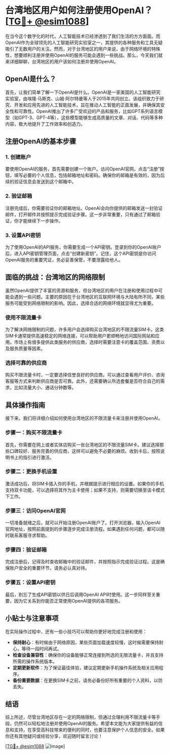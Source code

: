 # 台湾地区用户如何注册使用OpenAI？[[TG💪+ @esim1088](https://t.me/s/esim1088)]

在当今这个数字化的时代，人工智能技术已经渗透到了我们生活的方方面面。而OpenAI作为全球领先的人工智能研究实验室之一，其提供的各种服务和工具无疑吸引了无数用户的关注。然而，对于台湾地区的用户来说，由于网络环境的特殊性，想要顺利注册并使用OpenAI的服务可能会遇到一些挑战。那么，今天我们就来详细聊聊，台湾地区的用户该如何注册并使用OpenAI。

## OpenAI是什么？

首先，让我们简单了解一下OpenAI是什么。OpenAI是一家美国的人工智能研究实验室，由埃隆·马斯克、山姆·阿尔特曼等人于2015年共同创立。该组织致力于研究、开发和应用先进的人工智能技术，旨在推动人工智能的正面发展，并确保其安全性和可靠性。OpenAI推出了许多广受欢迎的产品和服务，比如GPT系列语言模型（如GPT-3、GPT-4等），这些模型能够生成高质量的文章、对话、代码等多种内容，极大地提升了工作效率和创造力。

## 注册OpenAI的基本步骤

### 1. 创建账户

要使用OpenAI的服务，首先需要创建一个账户。访问OpenAI官网，点击“注册”按钮，填写必要的个人信息，包括邮箱地址和密码。确保你的邮箱是有效的，因为后续的验证信息会发送到这个邮箱中。

### 2. 验证邮箱

注册完成后，你需要验证你的邮箱地址。OpenAI会向你提供的邮箱发送一封验证邮件，打开邮件并按照提示完成验证步骤。这一步非常重要，只有通过了邮箱验证，你才能继续下一步操作。

### 3. 设置API密钥

为了使用OpenAI的API服务，你需要生成一个API密钥。登录到你的OpenAI账户后，进入API密钥管理页面，点击“创建新密钥”。记住，这个API密钥是你访问OpenAI服务的重要凭证，务必妥善保管，不要泄露给他人。

## 面临的挑战：台湾地区的网络限制

虽然OpenAI提供了丰富的资源和服务，但台湾地区的用户在注册和使用过程中可能会遇到一些问题。主要的原因在于台湾地区的互联网环境与大陆有所不同，某些服务可能受到网络限制的影响。因此，选择合适的网络环境就显得尤为重要。

### 使用不限流量卡

为了解决网络限制的问题，许多用户会选择购买台湾地区的不限流量SIM卡。这类SIM卡通常提供高速稳定的网络连接，可以帮助用户更顺畅地访问国际网站和应用。市场上有很多提供此类服务的供应商，选择时需要注意卡的覆盖范围、资费以及服务质量等因素。

### 选择可靠的供应商

购买不限流量卡时，一定要选择信誉良好的供应商。可以通过查看用户评价、咨询客服等方式来判断供应商是否可靠。此外，还需要确认所选套餐是否符合自己的需求，比如流量大小、通话分钟数等。

## 具体操作指南

接下来，我们将详细介绍如何使用台湾地区的不限流量卡来注册并使用OpenAI。

### 步骤一：购买不限流量卡

首先，你需要在网上或者实体店购买一张台湾地区的不限流量SIM卡。建议选择那些口碑较好、服务完善的供应商，这样可以避免不必要的麻烦。收到卡后，按照说明书上的指引进行激活。

### 步骤二：更换手机设置

激活成功后，将SIM卡插入你的手机，并根据提示进行相应的设置。如果你的手机支持双卡功能，可以选择将其作为主卡使用；如果不支持，则需要切换至该卡模式下工作。

### 步骤三：访问OpenAI官网

一切准备就绪之后，就可以开始注册OpenAI账户了。打开浏览器，输入OpenAI官网地址，按照前面提到的步骤逐步完成注册流程。如果遇到任何问题，都可以随时联系客服寻求帮助。

### 步骤四：验证邮箱

完成注册后，记得及时查收邮箱中的验证邮件，并按照指示完成验证过程。这是确保账户安全的重要环节，请务必认真对待。

### 步骤五：设置API密钥

最后，别忘了生成API密钥以供日后调用OpenAI API时使用。这一步同样至关重要，因为它关系到你能否正常使用OpenAI提供的各项服务。

## 小贴士与注意事项

在实际操作过程中，还有一些小技巧可以帮助你更好地完成注册和使用：

- **保持耐心**：有时候由于网络原因，某些页面加载速度较慢，这时候需要保持耐心，等待一段时间再试。
- **检查设备兼容性**：确保你的设备能够正常连接到所选的无限流量卡，并且支持所需的操作系统版本。
- **定期更新软件**：为了保证最佳体验，建议定期更新手机操作系统及相关应用程序。
- **备份重要数据**：在更换SIM卡之前，请务必备份好所有重要的个人资料，以防丢失。

## 结语

综上所述，尽管台湾地区存在一定的网络限制，但通过合理利用不限流量卡等手段，仍然可以轻松地注册并使用OpenAI的服务。希望本文能为大家提供有益的信息和支持，在享受高科技带来的便利的同时，也要注意保护个人信息的安全。如果你还有其他疑问或经验分享，欢迎随时留言讨论！

[[TG💪+ @esim1088](https://t.me/s/esim1088) ![Image](https://i.postimg.cc/4NQfJmqS/Snipaste-2025-05-13-00-14-12.png)]